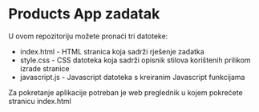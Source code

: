 # Products App zadatak

U ovom repozitoriju možete pronaći tri datoteke: 
<ul>
  <li>index.html - HTML stranica koja sadrži rješenje zadatka</li>
  <li>style.css - CSS datoteka koja sadrži opisnik stilova korištenih prilikom izrade stranice</li>
  <li>javascript.js - Javascript datoteka s kreiranim Javascript funkcijama </li>
</ul>

Za pokretanje aplikacije potreban je web preglednik u kojem pokrećete stranicu index.html
